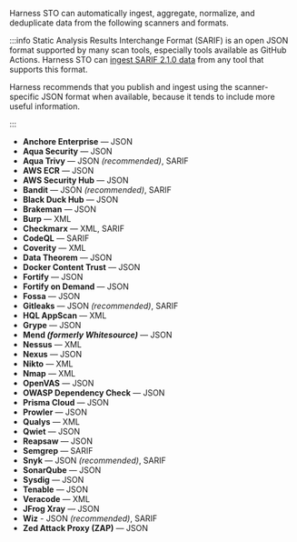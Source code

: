 Harness STO can automatically ingest, aggregate, normalize, and deduplicate data from the following scanners and formats. 

:::info
Static Analysis Results Interchange Format (SARIF) is an open JSON format supported by many scan tools, especially tools available as GitHub Actions. Harness STO can [ingest SARIF 2.1.0 data](/docs/security-testing-orchestration/orchestrate-and-ingest/ingest-sarif-data) from any tool that supports this format.

Harness recommends that you publish and ingest using the scanner-specific JSON format when available, because it tends to include more useful information.

:::

- **Anchore Enterprise** — JSON
- **Aqua Security** — JSON
- **Aqua Trivy** — JSON _(recommended)_, SARIF
- **AWS ECR** — JSON
- **AWS Security Hub** — JSON
- **Bandit** — JSON _(recommended)_, SARIF
- **Black Duck Hub** — JSON
- **Brakeman** — JSON
- **Burp** — XML
- **Checkmarx** — XML, SARIF  <!-- - **Clair** — JSON -->
- **CodeQL** — SARIF
- **Coverity** — XML
- **Data Theorem** — JSON
- **Docker Content Trust** — JSON
- **Fortify** — JSON
- **Fortify on Demand** — JSON
- **Fossa** — JSON
- **Gitleaks** — JSON _(recommended)_, SARIF
- **HQL AppScan** — XML 
- **Grype** — JSON
- **Mend _(formerly Whitesource)_** — JSON  
- **Nessus** — XML
- **Nexus** — JSON
- **Nikto** — XML
- **Nmap** — XML
- **OpenVAS** — JSON
- **OWASP Dependency Check** — JSON 
- **Prisma Cloud** — JSON  
- **Prowler** — JSON
- **Qualys** — XML
- **Qwiet** — JSON
- **Reapsaw** — JSON    <!-- - **Scoutsuite** — JSON -->
- **Semgrep** — SARIF
- **Snyk** — JSON _(recommended)_, SARIF
- **SonarQube** — JSON
- **Sysdig** — JSON 
- **Tenable** — JSON
- **Veracode** — XML
- **JFrog Xray** — JSON
- **Wiz** - JSON _(recommended)_, SARIF
- **Zed Attack Proxy (ZAP)** — JSON
